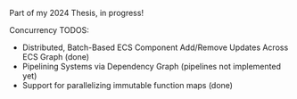 Part of my 2024 Thesis, in progress!

Concurrency TODOS:
- Distributed, Batch-Based ECS Component Add/Remove Updates Across ECS Graph (done)
- Pipelining Systems via Dependency Graph (pipelines not implemented yet)
- Support for parallelizing immutable function maps (done)

